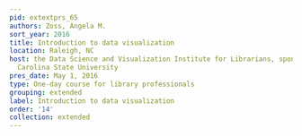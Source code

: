 ```yaml
---
pid: extextprs_65
authors: Zoss, Angela M.
sort_year: 2016
title: Introduction to data visualization
location: Raleigh, NC
host: the Data Science and Visualization Institute for Librarians, sponsored by North
  Carolina State University
pres_date: May 1, 2016
type: One-day course for library professionals
grouping: extended
label: Introduction to data visualization
order: '14'
collection: extended
---
```

